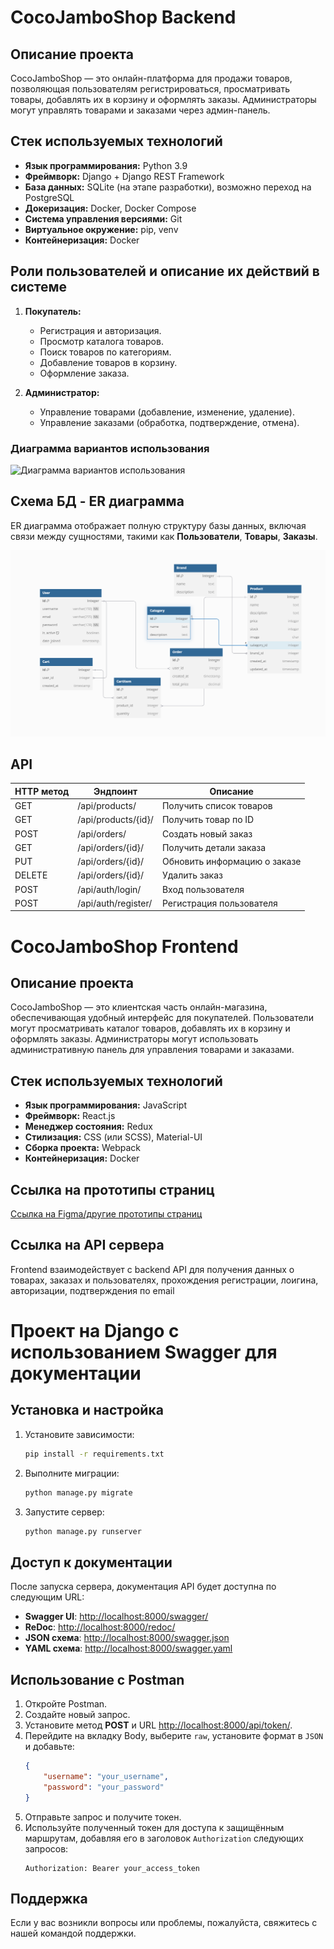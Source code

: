 # CocoJamboShop Backend

## Описание проекта

CocoJamboShop — это онлайн-платформа для продажи товаров, позволяющая пользователям регистрироваться, просматривать товары, добавлять их в корзину и оформлять заказы. Администраторы могут управлять товарами и заказами через админ-панель.

## Стек используемых технологий

- **Язык программирования:** Python 3.9
- **Фреймворк:** Django + Django REST Framework
- **База данных:** SQLite (на этапе разработки), возможно переход на PostgreSQL
- **Докеризация:** Docker, Docker Compose
- **Система управления версиями:** Git
- **Виртуальное окружение:** pip, venv
- **Контейнеризация:** Docker

## Роли пользователей и описание их действий в системе

1. **Покупатель:**
   - Регистрация и авторизация.
   - Просмотр каталога товаров.
   - Поиск товаров по категориям.
   - Добавление товаров в корзину.
   - Оформление заказа.
   
2. **Администратор:**
   - Управление товарами (добавление, изменение, удаление).
   - Управление заказами (обработка, подтверждение, отмена).

### Диаграмма вариантов использования

![Диаграмма вариантов использования](ссылка-на-картинку-диаграммы.png)

## Схема БД - ER диаграмма

ER диаграмма отображает полную структуру базы данных, включая связи между сущностями, такими как **Пользователи**, **Товары**, **Заказы**.

![ER-диаграмма](https://github.com/Nikolay-Bezmen/CocoJamboShop/blob/main/cocoshop/assets/scheme.png) 

## API

| HTTP метод | Эндпоинт             | Описание                  |
|------------|----------------------|---------------------------|
| GET        | /api/products/        | Получить список товаров   |
| GET        | /api/products/{id}/   | Получить товар по ID      |
| POST       | /api/orders/          | Создать новый заказ       |
| GET        | /api/orders/{id}/     | Получить детали заказа    |
| PUT        | /api/orders/{id}/     | Обновить информацию о заказе |
| DELETE     | /api/orders/{id}/     | Удалить заказ             |
| POST       | /api/auth/login/      | Вход пользователя         |
| POST       | /api/auth/register/   | Регистрация пользователя  |


# CocoJamboShop Frontend

## Описание проекта

CocoJamboShop — это клиентская часть онлайн-магазина, обеспечивающая удобный интерфейс для покупателей. Пользователи могут просматривать каталог товаров, добавлять их в корзину и оформлять заказы. Администраторы могут использовать административную панель для управления товарами и заказами.

## Стек используемых технологий

- **Язык программирования:** JavaScript
- **Фреймворк:** React.js
- **Менеджер состояния:** Redux
- **Стилизация:** CSS (или SCSS), Material-UI
- **Сборка проекта:** Webpack
- **Контейнеризация:** Docker

## Ссылка на прототипы страниц

[Ссылка на Figma/другие прототипы страниц](https://www.figma.com/design/p1rT2000WCQTpeaHCHB5m1/COCO-SHOP-Apple-technic?node-id=0-1&t=mymV8TJtwiGBPBIF-1)

## Ссылка на API сервера

Frontend взаимодействует с backend API для получения данных о товарах, заказах и пользователях, прохождения регистрации, лоигина, авторизации, подтверждения по email

# Проект на Django с использованием Swagger для документации

## Установка и настройка
1. Установите зависимости:
    ```bash
    pip install -r requirements.txt
    ```

2. Выполните миграции:
    ```bash
    python manage.py migrate
    ```

3. Запустите сервер:
    ```bash
    python manage.py runserver
    ```

## Доступ к документации

После запуска сервера, документация API будет доступна по следующим URL:

- **Swagger UI**: [http://localhost:8000/swagger/](http://localhost:8000/swagger/)
- **ReDoc**: [http://localhost:8000/redoc/](http://localhost:8000/redoc/)
- **JSON схема**: [http://localhost:8000/swagger.json](http://localhost:8000/swagger.json)
- **YAML схема**: [http://localhost:8000/swagger.yaml](http://localhost:8000/swagger.yaml)

## Использование с Postman
1. Откройте Postman.
2. Создайте новый запрос.
3. Установите метод **POST** и URL [http://localhost:8000/api/token/](http://localhost:8000/api/token/).
4. Перейдите на вкладку Body, выберите `raw`, установите формат в `JSON` и добавьте:
    ```json
    {
        "username": "your_username",
        "password": "your_password"
    }
    ```
5. Отправьте запрос и получите токен.
6. Используйте полученный токен для доступа к защищённым маршрутам, добавляя его в заголовок `Authorization` следующих запросов:
    ```plaintext
    Authorization: Bearer your_access_token
    ```

## Поддержка
Если у вас возникли вопросы или проблемы, пожалуйста, свяжитесь с нашей командой поддержки.
